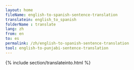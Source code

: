 ```yaml
---
layout: home
fileName: english-to-spanish-sentence-translation
translatein: english_to_spanish
folderName : translate
lang: zh
from: en
to: es
permalink: /zh/english-to-spanish-sentence-translation
tool: english-to-punjabi-sentence-translation
---
```

{% include section/translateinto.html %}